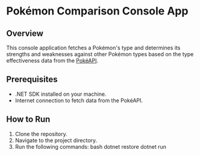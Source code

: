 # Pokémon Comparison Console App

## Overview
This console application fetches a Pokémon's type and determines its strengths and weaknesses against other Pokémon types based on the type effectiveness data from the [PokéAPI](https://pokeapi.co/).

## Prerequisites
- .NET SDK installed on your machine.
- Internet connection to fetch data from the PokéAPI.

## How to Run
1. Clone the repository.
2. Navigate to the project directory.
3. Run the following commands:
     bash
     dotnet restore
     dotnet run
